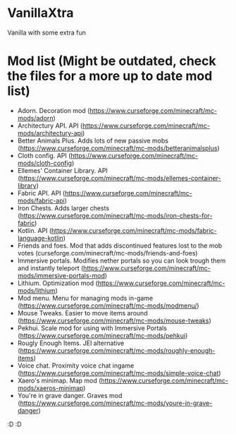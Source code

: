 # VanillaXtra
Vanilla with some extra fun


# Mod list (Might be outdated, check the files for a more up to date mod list)

- Adorn. Decoration mod (https://www.curseforge.com/minecraft/mc-mods/adorn)
- Architectury API. API (https://www.curseforge.com/minecraft/mc-mods/architectury-api)
- Better Animals Plus. Adds lots of new passive mobs (https://www.curseforge.com/minecraft/mc-mods/betteranimalsplus)
- Cloth config. API (https://www.curseforge.com/minecraft/mc-mods/cloth-config)
- Ellemes' Container Library. API (https://www.curseforge.com/minecraft/mc-mods/ellemes-container-library)
- Fabric API. API (https://www.curseforge.com/minecraft/mc-mods/fabric-api)
- Iron Chests. Adds larger chests (https://www.curseforge.com/minecraft/mc-mods/iron-chests-for-fabric)
- Kotlin. API (https://www.curseforge.com/minecraft/mc-mods/fabric-language-kotlin)
- Friends and foes. Mod that adds discontinued features lost to the mob votes (curseforge.com/minecraft/mc-mods/friends-and-foes)
- Immersive portals. Modifies nether portals so you can look trough them and instantly teleport (https://www.curseforge.com/minecraft/mc-mods/immersive-portals-mod)
- Lithium. Optimization mod (https://www.curseforge.com/minecraft/mc-mods/lithium)
- Mod menu. Menu for managing mods in-game (https://www.curseforge.com/minecraft/mc-mods/modmenu/)
- Mouse Tweaks. Easier to move items around (https://www.curseforge.com/minecraft/mc-mods/mouse-tweaks)
- Pekhui. Scale mod for using with Immersive Portals (https://www.curseforge.com/minecraft/mc-mods/pehkui)
- Rougly Enough Items. JEI alternative (https://www.curseforge.com/minecraft/mc-mods/roughly-enough-items)
- Voice chat. Proximity voice chat ingame (https://www.curseforge.com/minecraft/mc-mods/simple-voice-chat)
- Xaero's minimap. Map mod (https://www.curseforge.com/minecraft/mc-mods/xaeros-minimap)
- You're in grave danger. Graves mod (https://www.curseforge.com/minecraft/mc-mods/youre-in-grave-danger)

:D
:D
